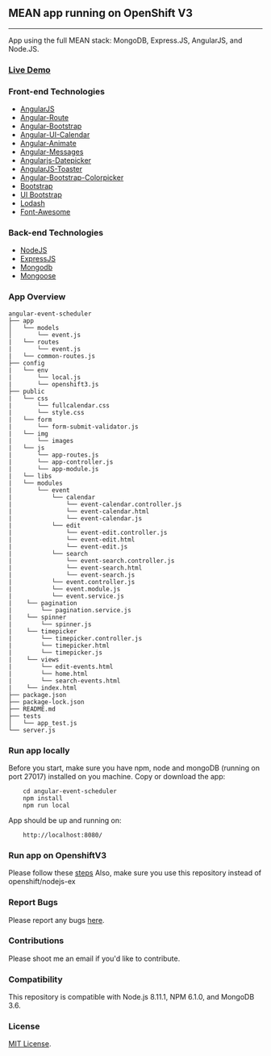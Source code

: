 ## MEAN app running on OpenShift V3
-----------------

App using the full MEAN stack: MongoDB, Express.JS, AngularJS, and Node.JS.

### [Live Demo](http://nodejs-mongo-persistent-event-scheduler.a3c1.starter-us-west-1.openshiftapps.com/)

### Front-end Technologies
- [AngularJS](https://angularjs.org/)
- [Angular-Route](https://docs.angularjs.org/api/ngRoute/service/$route)
- [Angular-Bootstrap](https://docs.angularjs.org/api/ng/function/angular.bootstrap)
- [Angular-UI-Calendar](http://angular-ui.github.io/ui-calendar/)
- [Angular-Animate](https://docs.angularjs.org/api/ngAnimate)
- [Angular-Messages](https://docs.angularjs.org/api/ngMessages/directive/ngMessages)
- [Angularjs-Datepicker](https://github.com/720kb/angular-datepicker)
- [AngularJS-Toaster](https://github.com/jirikavi/AngularJS-Toaster)
- [Angular-Bootstrap-Colorpicker](https://github.com/buberdds/angular-bootstrap-colorpicker)
- [Bootstrap](https://getbootstrap.com/docs/4.0/getting-started/introduction/)
- [UI Bootstrap](https://angular-ui.github.io/bootstrap/)
- [Lodash](https://lodash.com/)
- [Font-Awesome](https://fontawesome.com/)

### Back-end Technologies

- [NodeJS](https://nodejs.org/en/)
- [ExpressJS](https://expressjs.com/)
- [Mongodb](https://www.mongodb.com/)
- [Mongoose](https://mongoosejs.com/)

### App Overview

	angular-event-scheduler
	├── app
	│   └── models
	│       └── event.js
	|   └── routes
	|       └── event.js
	|   └── common-routes.js
	├── config
	|   └── env
	|       └── local.js
	|       └── openshift3.js
	├── public
	|   └── css
	|       └── fullcalendar.css
	|       └── style.css
	|   └── form
	|       └── form-submit-validator.js
	|   └── img
	|       └── images
	|   └── js
	|       └── app-routes.js
	|       └── app-controller.js
	|       └── app-module.js
	|   └── libs
	|   └── modules
	|       └── event
	|           └── calendar
	|               └── event-calendar.controller.js
	|               └── event-calendar.html
	|               └── event-calendar.js
	|           └── edit
	|               └── event-edit.controller.js
	|               └── event-edit.html
	|               └── event-edit.js
	|           └── search
	|               └── event-search.controller.js
	|               └── event-search.html
	|               └── event-search.js
	|           └── event.controller.js
	|           └── event.module.js
	|           └── event.service.js
	|    └── pagination
	|        └── pagination.service.js
	|    └── spinner
	|        └── spinner.js
	|    └── timepicker
	|        └── timepicker.controller.js
	|        └── timepicker.html
	|        └── timepicker.js
	|    └── views
	|        └── edit-events.html
	|        └── home.html
	|        └── search-events.html
	|    └── index.html
	├── package.json
	├── package-lock.json
	├── README.md
	├── tests
	│   └── app_test.js
	└── server.js


### Run app locally

Before you start, make sure you have npm, node and mongoDB (running on port 27017) installed on you machine.
Copy or download the app:

        cd angular-event-scheduler
        npm install
        npm run local

App should be up and running on:

        http://localhost:8080/


### Run app on OpenshiftV3

Please follow these [steps](https://docs.openshift.com/online/getting_started/basic_walkthrough.html)
Also, make sure you use this repository instead of openshift/nodejs-ex

### Report Bugs

Please report any bugs [here](https://github.com/AhmedAlatawi/angular-event-scheduler/issues).

### Contributions

Please shoot me an email if you'd like to contribute.

### Compatibility

This repository is compatible with Node.js 8.11.1, NPM 6.1.0, and MongoDB 3.6.

### License
[MIT License](https://github.com/AhmedAlatawi/angular-event-scheduler/blob/master/LICENSE).
